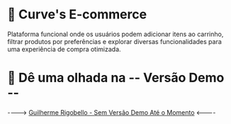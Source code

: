 # **🛒 Curve's E-commerce**
Plataforma funcional onde os usuários podem adicionar itens ao carrinho, filtrar produtos por preferências e explorar diversas funcionalidades para uma experiência de compra otimizada.

# 👀 Dê uma olhada na -- Versão Demo --

----> [Guilherme Rigobello - Sem Versão Demo Até o Momento]() <----


